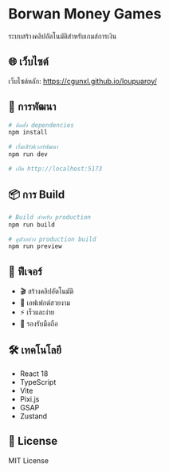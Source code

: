 # Borwan Money Games

ระบบสร้างคลิปอัตโนมัติสำหรับเกมส์การเงิน

## 🌐 เว็บไซต์

เว็บไซต์หลัก: https://cgunxl.github.io/loupuaroy/

## 🚀 การพัฒนา

```bash
# ติดตั้ง dependencies
npm install

# เริ่มเซิร์ฟเวอร์พัฒนา
npm run dev

# เปิด http://localhost:5173
```

## 📦 การ Build

```bash
# Build สำหรับ production
npm run build

# ดูตัวอย่าง production build
npm run preview
```

## 🎯 ฟีเจอร์

- 🎬 สร้างคลิปอัตโนมัติ
- 🎨 เอฟเฟกต์สวยงาม
- ⚡ เร็วและง่าย
- 📱 รองรับมือถือ

## 🛠️ เทคโนโลยี

- React 18
- TypeScript
- Vite
- Pixi.js
- GSAP
- Zustand

## 📄 License

MIT License